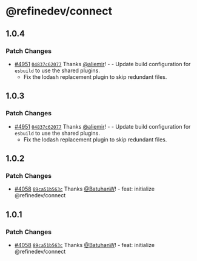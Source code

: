 # @refinedev/connect

## 1.0.4

### Patch Changes

-   [#4951](https://github.com/refinedev/refine/pull/4951) [`04837c62077`](https://github.com/refinedev/refine/commit/04837c6207758a7460cfb7a5aff2a104967e20ea) Thanks [@aliemir](https://github.com/aliemir)! - - Update build configuration for `esbuild` to use the shared plugins.
    -   Fix the lodash replacement plugin to skip redundant files.

## 1.0.3

### Patch Changes

-   [#4951](https://github.com/refinedev/refine/pull/4951) [`04837c62077`](https://github.com/refinedev/refine/commit/04837c6207758a7460cfb7a5aff2a104967e20ea) Thanks [@aliemir](https://github.com/aliemir)! - - Update build configuration for `esbuild` to use the shared plugins.
    -   Fix the lodash replacement plugin to skip redundant files.

## 1.0.2

### Patch Changes

-   [#4058](https://github.com/refinedev/refine/pull/4058) [`89ca51b563c`](https://github.com/refinedev/refine/commit/89ca51b563ce109b3f7ca17258d2fccaea5c50a1) Thanks [@BatuhanW](https://github.com/BatuhanW)! - feat: initialize @refinedev/connect

## 1.0.1

### Patch Changes

-   [#4058](https://github.com/refinedev/refine/pull/4058) [`89ca51b563c`](https://github.com/refinedev/refine/commit/89ca51b563ce109b3f7ca17258d2fccaea5c50a1) Thanks [@BatuhanW](https://github.com/BatuhanW)! - feat: initialize @refinedev/connect
